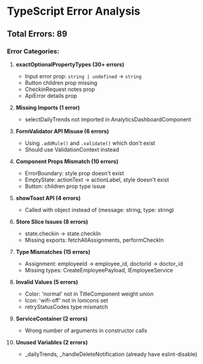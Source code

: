 # TypeScript Error Analysis
## Total Errors: 89

### Error Categories:

1. **exactOptionalPropertyTypes (30+ errors)**
   - Input error prop: `string | undefined` → `string`
   - Button children prop missing
   - CheckinRequest notes prop
   - ApiError details prop

2. **Missing Imports (1 error)**
   - selectDailyTrends not imported in AnalyticsDashboardComponent

3. **FormValidator API Misuse (6 errors)**
   - Using `.addRule()` and `.validate()` which don't exist
   - Should use ValidationContext instead

4. **Component Props Mismatch (10 errors)**
   - ErrorBoundary: style prop doesn't exist
   - EmptyState: actionText → actionLabel, style doesn't exist
   - Button: children prop type issue

5. **showToast API (4 errors)**
   - Called with object instead of (message: string, type: string)

6. **Store Slice Issues (8 errors)**
   - state.checkin → state.checkIn
   - Missing exports: fetchAllAssignments, performCheckIn

7. **Type Mismatches (15 errors)**
   - Assignment: employeeId → employee_id, doctorId → doctor_id
   - Missing types: CreateEmployeePayload, IEmployeeService

8. **Invalid Values (5 errors)**
   - Color: 'normal' not in TitleComponent weight union
   - Icon: 'wifi-off' not in Ionicons set
   - retryStatusCodes type mismatch

9. **ServiceContainer (2 errors)**
   - Wrong number of arguments in constructor calls

10. **Unused Variables (2 errors)**
    - _dailyTrends, _handleDeleteNotification (already have eslint-disable)

